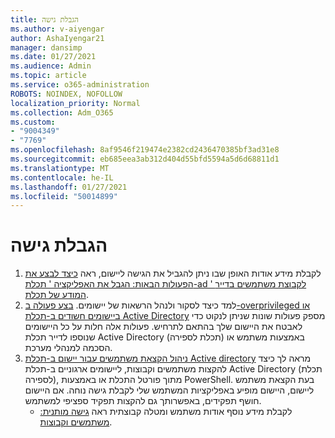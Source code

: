 ```yaml
---
title: הגבלת גישה
ms.author: v-aiyengar
author: AshaIyengar21
manager: dansimp
ms.date: 01/27/2021
ms.audience: Admin
ms.topic: article
ms.service: o365-administration
ROBOTS: NOINDEX, NOFOLLOW
localization_priority: Normal
ms.collection: Adm_O365
ms.custom:
- "9004349"
- "7769"
ms.openlocfilehash: 8af9546f219474e2382cd2436470385bf3ad31e8
ms.sourcegitcommit: eb685eea3ab312d404d55bfd5594a5d6d68811d1
ms.translationtype: MT
ms.contentlocale: he-IL
ms.lasthandoff: 01/27/2021
ms.locfileid: "50014899"
---
```

# <a name="restricting-access"></a>הגבלת גישה

1. לקבלת מידע אודות האופן שבו ניתן להגביל את הגישה ליישום, ראה [כיצד לבצע את הפעולות הבאות: הגבל את האפליקציה ' תכלת-ad ' לקבוצת משתמשים בדייר המודע של תכלת](https://docs.microsoft.com/azure/active-directory/develop/howto-restrict-your-app-to-a-set-of-users).
1. למד כיצד לסקור ולנהל הרשאות של יישומים. [בצע פעולה ב-overprivileged או ביישומים חשודים ב-תכלת Active Directory](https://docs.microsoft.com/azure/active-directory/manage-apps/manage-application-permissions#control-access-to-an-application) מספק פעולות שונות שניתן לנקוט כדי לאבטח את היישום שלך בהתאם לתרחיש. פעולות אלה חלות על כל היישומים שנוספו לדייר תכלת Active Directory (תכלת לספירה) באמצעות משתמש או הסכמה למנהלי מערכת.
1. [ניהול הקצאת משתמשים עבור יישום ב-תכלת Active directory](https://docs.microsoft.com/azure/active-directory/manage-apps/assign-user-or-group-access-portal#configure-an-application-to-require-user-assignment) מראה לך כיצד להקצות משתמשים וקבוצות, ליישומים ארגוניים ב-תכלת Active Directory (תכלת לספירה), מתוך פורטל התכלת או באמצעות PowerShell. בעת הקצאת משתמש ליישום, היישום מופיע באפליקציות המשתמש שלי לקבלת גישה נוחה. אם היישום חושף תפקידים, באפשרותך גם להקצות תפקיד ספציפי למשתמש.
    - לקבלת מידע נוסף אודות משתמש ומטלה קבוצתית ראה [גישה מותנית: משתמשים וקבוצות](https://docs.microsoft.com/azure/active-directory/conditional-access/concept-conditional-access-users-groups).
